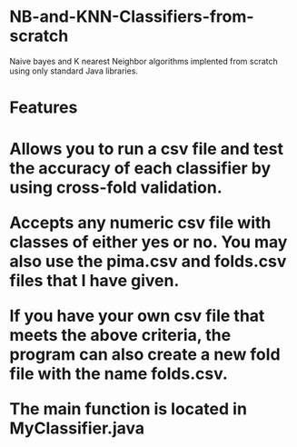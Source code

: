 # NB-and-KNN-Classifiers-from-scratch
Naive bayes and K nearest Neighbor algorithms implented from scratch using only standard Java libraries.


<h1>Features<h1>
  
  <p>Allows you to run a csv file and test the accuracy of each classifier by using cross-fold validation. 

  Accepts any numeric csv file with classes of either yes or no. You may also use the pima.csv and folds.csv files that I have given.

  If you have your own csv file that meets the above criteria, the program can also create a new fold file with the name folds.csv.

  The main function is located in MyClassifier.java<p>
  
  
 
